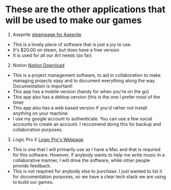 # These are the other applications that will be used to make our games
1. Aseprite [steampage for Aseprite](https://www.aseprite.org)
- This is a lovely piece of software that is just a joy to use.
- It's $20.00 on steam, but does have a free version
- It is used for all our Art needs (so far)

2. Notion [Notion Download](https://www.notion.so/download)
- This is a project management software, to aid in collaboration to make managing projects easy and to document everything along the way. Documentation is important!
- This app has a mobile version (handy for when you're on the go)
- This app also has a dektop version (this is the one I prefer most of the time)
- This app also has a web based version if you'd rather not install anything on your machine
- I use my google account to authenticate. You can use a few social accounts to create an account. I reccomend doing this for backup and collaboration purposes.

3. Logic Pro X [Logic Pro's Webpage](https://www.apple.com/logic-pro/)
- This is one that I will primarily use as I have a Mac and that is required for this software. However, if anybody wants to help me write music in a collaborative manner, I will drive the software, while other people provide feedback.
- This is not required for anybody else to purchase. I just wanted to list it for documentation purposes, so we have a clear tech stack we are using to build our games.